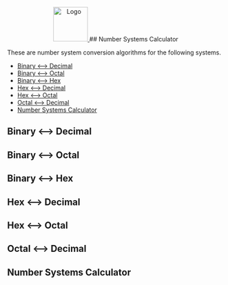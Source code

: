 <p align="center">
  <a href="https://github.com/Yousinator/Math-For-Computing">
    <img src="https://github.com/ShaanCoding/ReadME-Generator/blob/main/images/logo.png" alt="Logo" width="80" height="80">
  </a>
## Number Systems Calculator

These are number system conversion algorithms for the following systems.

* [Binary <--> Decimal](Binary-<-->-Decimal)
* [Binary <--> Octal](Binary-<-->-Octal)
* [Binary <--> Hex](Binary-<-->-Hex)
* [Hex <--> Decimal](Hex-<-->-Decimal)
* [Hex <--> Octal](Hex-<-->-Octal)
* [Octal <--> Decimal](Octal-<-->-Decimal)
* [Number Systems Calculator](Number-Systems-Calculator)

## Binary <--> Decimal

## Binary <--> Octal

## Binary <--> Hex

## Hex <--> Decimal

## Hex <--> Octal

## Octal <--> Decimal

## Number Systems Calculator
